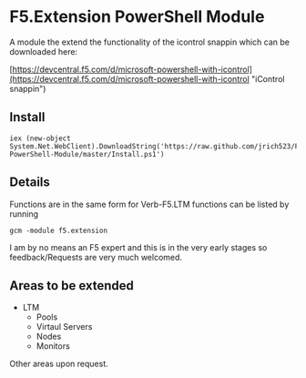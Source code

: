 F5.Extension PowerShell Module
==============================

A module the extend the functionality of the icontrol snappin which can be downloaded here:

[https://devcentral.f5.com/d/microsoft-powershell-with-icontrol](https://devcentral.f5.com/d/microsoft-powershell-with-icontrol "iControl snappin")




## Install ##
	iex (new-object System.Net.WebClient).DownloadString('https://raw.github.com/jrich523/F5.Extension-PowerShell-Module/master/Install.ps1')

## Details ##

Functions are in the same form for Verb-F5.LTM<function>
functions can be listed by running

	gcm -module f5.extension

I am by no means an F5 expert and this is in the very early stages so feedback/Requests are very much welcomed.

## Areas to be extended ##

- LTM
	- Pools
	- Virtaul Servers
	- Nodes
	- Monitors

Other areas upon request.